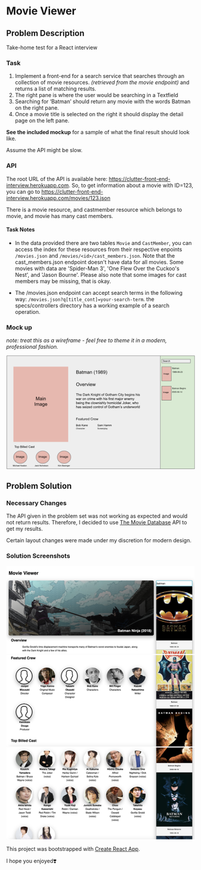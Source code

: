 # Movie Viewer

## Problem Description

Take-home test for a React interview

### Task

1. Implement a front-end for a search service that searches through an collection of movie resources. _(retrieved from the movie endpoint)_ and returns a list of matching results.
2. The right pane is where the user would be searching in a Textfield
3. Searching for ‘Batman’ should return any movie with the words Batman on the right pane.
4. Once a movie title is selected on the right it should display the detail page on the left pane.

**See the included mockup** for a sample of what the final result should look like.

Assume the API might be slow.

### API

The root URL of the API is available here: https://clutter-front-end-interview.herokuapp.com. So, to get information about a movie with ID=123, you can go to https://clutter-front-end-interview.herokuapp.com/movies/123.json

There is a movie resource, and castmember resource which belongs to movie, and movie has many cast members.

#### Task Notes

- In the data provided there are two tables `Movie` and `CastMember`, you can access the index for these resources from their respective enpoints `/movies.json` and `/movies/<id>/cast_members.json`. Note that the cast_members.json endpoint doesn't have data for all movies. Some movies with data are 'Spider-Man 3', 'One Flew Over the Cuckoo's Nest', and 'Jason Bourne'. Please also note that some images for cast members may be missing, that is okay.

- The /movies.json endpoint can accept search terms in the following way:
  `/movies.json?q[title_cont]=your-search-term`. the specs/controllers directory has a working example of a search operation.

### Mock up

_note: treat this as a wireframe - feel free to theme it in a modern, professional fashion._

![Mock Up](src/assets/img/mockup.png)

## Problem Solution

### Necessary Changes

The API given in the problem set was not working as expected and would not return results. Therefore, I decided to use [The Movie Database](https://developers.themoviedb.org/3/getting-started/introduction) API to get my results.

Certain layout changes were made under my discretion for modern design.

### Solution Screenshots

![Ninja Batman 1](src/assets/img/batman-screenshot-1.png)
![Ninja Batman 2](src/assets/img/batman-screenshot-2.png)
![Ninja Batman 3](src/assets/img/batman-screenshot-3.png)

This project was bootstrapped with [Create React App](https://github.com/facebook/create-react-app).

I hope you enjoyed❣️
